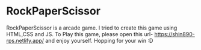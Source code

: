 # RockPaperScissor

RockPaperScissor is a arcade game. I tried to create this game using HTML,CSS and JS.
To Play this game, please open this url- https://shin890-rps.netlify.app/ and enjoy yourself. Hopping for your win :D

